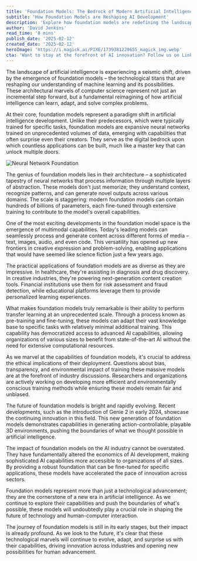 ```yaml
---
title: 'Foundation Models: The Bedrock of Modern Artificial Intelligence'
subtitle: 'How Foundation Models are Reshaping AI Development'
description: 'Explore how foundation models are redefining the landscape of AI through unprecedented scale and capability. These architectural marvels process information across multiple domains, allowing applications ranging from healthcare to creative industries. Learn how their ability to adapt through transfer learning is democratizing advanced AI capabilities, marking a new era in artificial intelligence.'
author: 'David Jenkins'
read_time: '8 mins'
publish_date: '2025-02-12'
created_date: '2025-02-12'
heroImage: 'https://i.magick.ai/PIXE/1739381229655_magick_img.webp'
cta: 'Want to stay at the forefront of AI innovation? Follow us on LinkedIn for daily updates on foundation models and the future of artificial intelligence!'
---
```


The landscape of artificial intelligence is experiencing a seismic shift, driven by the emergence of foundation models – the technological titans that are reshaping our understanding of machine learning and its possibilities. These architectural marvels of computer science represent not just an incremental step forward, but a fundamental reimagining of how artificial intelligence can learn, adapt, and solve complex problems.

At their core, foundation models represent a paradigm shift in artificial intelligence development. Unlike their predecessors, which were typically trained for specific tasks, foundation models are expansive neural networks trained on unprecedented volumes of data, emerging with capabilities that often surprise even their creators. They serve as the digital bedrock upon which countless applications can be built, much like a master key that can unlock multiple doors.

![Neural Network Foundation](https://i.magick.ai/PIXE/1739381229659_magick_img.webp)

The genius of foundation models lies in their architecture – a sophisticated tapestry of neural networks that process information through multiple layers of abstraction. These models don't just memorize; they understand context, recognize patterns, and can generate novel outputs across various domains. The scale is staggering: modern foundation models can contain hundreds of billions of parameters, each fine-tuned through extensive training to contribute to the model's overall capabilities.

One of the most exciting developments in the foundation model space is the emergence of multimodal capabilities. Today's leading models can seamlessly process and generate content across different forms of media – text, images, audio, and even code. This versatility has opened up new frontiers in creative expression and problem-solving, enabling applications that would have seemed like science fiction just a few years ago.

The practical applications of foundation models are as diverse as they are impressive. In healthcare, they're assisting in diagnosis and drug discovery. In creative industries, they're powering next-generation content creation tools. Financial institutions use them for risk assessment and fraud detection, while educational platforms leverage them to provide personalized learning experiences.

What makes foundation models truly remarkable is their ability to perform transfer learning at an unprecedented scale. Through a process known as pre-training and fine-tuning, these models can adapt their vast knowledge base to specific tasks with relatively minimal additional training. This capability has democratized access to advanced AI capabilities, allowing organizations of various sizes to benefit from state-of-the-art AI without the need for extensive computational resources.

As we marvel at the capabilities of foundation models, it's crucial to address the ethical implications of their deployment. Questions about bias, transparency, and environmental impact of training these massive models are at the forefront of industry discussions. Researchers and organizations are actively working on developing more efficient and environmentally conscious training methods while ensuring these models remain fair and unbiased.

The future of foundation models is bright and rapidly evolving. Recent developments, such as the introduction of Genie 2 in early 2024, showcase the continuing innovation in this field. This new generation of foundation models demonstrates capabilities in generating action-controllable, playable 3D environments, pushing the boundaries of what we thought possible in artificial intelligence.

The impact of foundation models on the AI industry cannot be overstated. They have fundamentally altered the economics of AI development, making sophisticated AI capabilities more accessible to organizations of all sizes. By providing a robust foundation that can be fine-tuned for specific applications, these models have accelerated the pace of innovation across sectors.

Foundation models represent more than just a technological advancement; they are the cornerstone of a new era in artificial intelligence. As we continue to explore their capabilities and push the boundaries of what's possible, these models will undoubtedly play a crucial role in shaping the future of technology and human-computer interaction.

The journey of foundation models is still in its early stages, but their impact is already profound. As we look to the future, it's clear that these technological marvels will continue to evolve, adapt, and surprise us with their capabilities, driving innovation across industries and opening new possibilities for human advancement.